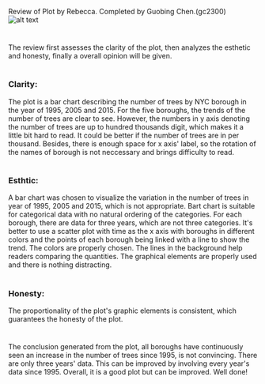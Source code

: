 Review of Plot by Rebecca.
Completed by Guobing Chen.(gc2300)
![alt text](https://github.com/scheids1/PUI2017_rls672/raw/master/HW8_rls672/Visualization.png)

#
The review first assesses the clarity of the plot, then analyzes the esthetic and honesty, finally a overall opinion will be given.
#
### Clarity:
The plot is a bar chart describing the number of trees by NYC borough in the year of 1995, 2005 and 2015. For the five boroughs, the trends of the number of trees are clear to see. However, the numbers in y axis denoting the number of trees are up to hundred thousands digit, which makes it a little bit hard to read. It could be better if the number of trees are in per thousand. Besides, there is enough space for x axis' label, so the rotation of the names of borough is not neccessary and brings difficulty to read.
#
### Esthtic:
A bar chart was chosen to visualize the variation in the number of trees in year of 1995, 2005 and 2015, which is not appropriate. Bart chart is suitable for categorical data with no natural ordering of the categories. For each borough, there are data for three years, which are not three categories. It's better to use a scatter plot with time as the x axis with boroughs in different colors and the points of each borough being linked with a line to show the trend. The colors are properly chosen. The lines in the background help readers comparing the quantities. The graphical elements are properly used and there is nothing distracting.
#
### Honesty:
The proportionality of the plot's graphic elements is consistent, which guarantees the honesty of the plot.
#     

The conclusion generated from the plot, all boroughs have continuously seen an increase in the number of trees since 1995, is not convincing. There are only three years' data. This can be improved by involving every year's data since 1995. Overall, it is a good plot but can be improved. Well done!
